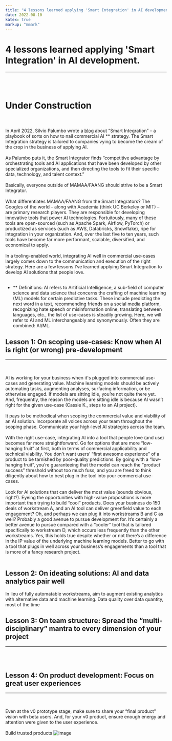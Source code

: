 ```yaml
---
title: "4 lessons learned applying 'Smart Integration' in AI development."
date: 2022-08-10
katex: true
markup: "mmark"
---
```


# 4 lessons learned applying 'Smart Integration' in AI development.
---
<br><br>
# **Under Construction**
<br><br>
In April 2022, Silvio Palumbo wrote a <a target="_blank" rel="noopener noreferrer" href="https://medium.com/bcggamma/smart-integration-four-levels-of-ai-maturity-and-why-its-ok-to-be-at-level-3-2af0c94c9614">blog</a> about “Smart Integration” – a playbook of sorts on how to nail commercial AI ** strategy. The Smart Integration strategy is tailored to companies vying to become the cream of the crop in the business of applying AI. 
<br><br>
As Palumbo puts it, the Smart Integrator finds “competitive advantage by orchestrating tools and AI applications that have been developed by other specialized organizations, and then directing the tools to fit their specific data, technology, and talent context.” 
<br><br>
Basically, everyone outside of MAMAA/FAANG should strive to be a Smart Integrator.
<br><br>
What differentiates MAMAA/FAANG from the Smart Integrators? The Googles of the world – along with Academia (think UC Berkeley or MIT) – are primary research players. They are responsible for developing innovative tools that power AI technologies. Fortuitously, many of these tools are open-sourced (such as Apache Spark, Airflow, PyTorch) or productized as services (such as AWS, Databricks, Snowflake), ripe for integration in your organization. And, over the last five to ten years, such tools have become far more performant, scalable, diversified, and economical to apply. 
<br><br>
In a tooling-enabled world, integrating AI well in commercial use-cases largely comes down to the communication and execution of the right strategy. Here are a few lessons I’ve learned applying Smart Integration to develop AI solutions that people love.
<br><br>
* ** Definitions: AI refers to Artificial Intelligence, a sub-field of computer science and data science that concerns the crafting of machine learning (ML) models for certain predictive tasks. These include predicting the next word in a text, recommending friends on a social media platform, recognizing hate speech or misinformation online, translating between languages, etc., the list of use-cases is steadily growing. Here, we will refer to AI and ML interchangeably and synonymously. Often they are combined: AI/ML.


## Lesson 1: On scoping use-cases: Know when AI is right (or wrong) pre-development

---
<br><br>
AI is working for your business when it's plugged into commercial use-cases and generating value. Machine learning models should be actively automating tasks, augmenting analyses, surfacing information, or be otherwise engaged. If models are sitting idle, you’re not quite there yet. And, frequently, the reason the models are sitting idle is because AI wasn’t right for the given use-case (Cassie K., steps to an AI project).
<br><br>
It pays to be methodical when scoping the commercial value and viability of an AI solution. Incorporate all voices across your team throughout the scoping phase. Communicate your high-level AI strategies across the team.
<br><br>
With the right use-case, integrating AI into a tool that people love (and use) becomes far more straightforward. Go for options that are more “low-hanging fruit” at first, both in terms of commercial applicability and technical viability. You don't want users’ “first awesome experience” of a product to be tarnished by poor-quality predictions. By going with a “low-hanging fruit”, you’re guaranteeing that the model can reach the “product success” threshold without too much fuss, and you are freed to think diligently about how to best plug in the tool into your commercial use-cases. 
<br><br>
Look for AI solutions that can deliver the most value (sounds obvious, right?). Eyeing the opportunities with high-value propositions is more important than trying to build “cool” products. Does your business do 150 deals of workstream A, and an AI tool can deliver greenfield value to each engagement? Oh, and perhaps we can plug it into workstreams B and C as well? Probably a good avenue to pursue development for. It’s certainly a better avenue to pursue compared with a “cooler”  tool that is tailored specifically to workstream D, which occurs less frequently than the other workstreams. Yes, this holds true despite whether or not there’s a difference in the IP value of the underlying machine learning models. Better to go with a tool that plugs in well across your business’s engagements than a tool that is more of a fancy research project.
<br><br>
## Lesson 2: On ideating solutions: AI and data analytics pair well
In lieu of fully automatable workstreams, aim to augment existing analytics with alternative data and machine learning. Data quality over data quantity, most of the time
## Lesson 3: On team structure: Spread the “multi-disciplinary” mantra to every dimension of your project
---
<br><br>
## Lesson 4: On product development: Focus on great user experiences
---
<br><br>
Even at the v0 prototype stage, make sure to share your “final product” vision with beta users. And, for your v0 product, ensure enough energy and attention were given to the user experience.
<br><br>
Build trusted products
![image](https://user-images.githubusercontent.com/67394384/184272416-7ea3b8c2-0609-4d06-af49-1f9763991600.png)

